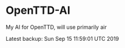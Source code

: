 # OpenTTD-AI
My AI for OpenTTD, will use primarily air

Latest backup: Sun Sep 15 11:59:01 UTC 2019
